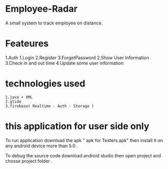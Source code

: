 # Employee-Radar

A small system to track employee on distance.
 
#  Feateures

1.Auth 
	1.Login
	2.Register
	3.ForgetPassword
2.Show User Information
3.Check in and out time
4.Update some user information
 
 
#  technologies used 

	1.java + XML 
	2.glide
	3.firebase( Realtime - Auth - Storage )


 
#  this application for user side only

To run application download the apk " apk for Testers.apk" then install it on any android device more than 5.0 .
	 
To debug the source code download android studio then  open project and chosse project folder .

     
